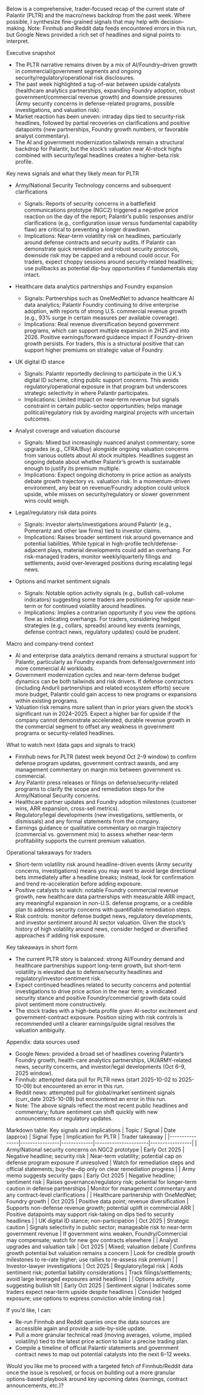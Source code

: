 Below is a comprehensive, trader-focused recap of the current state of Palantir (PLTR) and the macro/news backdrop from the past week. Where possible, I synthesize fine-grained signals that may help with decision-making. Note: Finnhub and Reddit data feeds encountered errors in this run, but Google News provided a rich set of headlines and signal points to interpret.

Executive snapshot
- The PLTR narrative remains driven by a mix of AI/Foundry–driven growth in commercial/government segments and ongoing security/regulatory/operational risk disclosures.
- The past week highlighted a tug-of-war between upside catalysts (healthcare analytics partnerships, expanding Foundry adoption, robust government/commercial revenue growth) and downside pressures (Army security concerns in defense-related programs, possible investigations, and valuation risk).
- Market reaction has been uneven: intraday dips tied to security-risk headlines, followed by partial recoveries on clarifications and positive datapoints (new partnerships, Foundry growth numbers, or favorable analyst commentary).
- The AI and government modernization tailwinds remain a structural backdrop for Palantir, but the stock’s valuation near AI-stock highs combined with security/legal headlines creates a higher-beta risk profile.

Key news signals and what they likely mean for PLTR
- Army/National Security Technology concerns and subsequent clarifications
  - Signals: Reports of security concerns in a battlefield communications prototype (NGC2) triggered a negative price reaction on the day of the report; Palantir’s public responses and/or clarifications (e.g., configuration issue versus fundamental capability flaw) are critical to preventing a longer drawdown.
  - Implications: Near-term volatility risk on headlines, particularly around defense contracts and security audits. If Palantir can demonstrate quick remediation and robust security protocols, downside risk may be capped and a rebound could occur. For traders, expect choppy sessions around security-related headlines; use pullbacks as potential dip-buy opportunities if fundamentals stay intact.

- Healthcare data analytics partnerships and Foundry expansion
  - Signals: Partnerships such as OneMedNet to advance healthcare AI data analytics; Palantir Foundry continuing to drive enterprise adoption, with reports of strong U.S. commercial revenue growth (e.g., 93% surge in certain measures per available coverage).
  - Implications: Real revenue diversification beyond government programs, which can support multiple expansion in 2H25 and into 2026. Positive earnings/forward guidance impact if Foundry-driven growth persists. For traders, this is a structural positive that can support higher premiums on strategic value of Foundry.

- UK digital ID stance
  - Signals: Palantir reportedly declining to participate in the U.K.’s digital ID scheme, citing public support concerns. This avoids regulatory/operational exposure in that program but underscores strategic selectivity in where Palantir participates.
  - Implications: Limited impact on near-term revenue but signals constraint in certain public-sector opportunities; helps manage political/regulatory risk by avoiding marginal projects with uncertain outcomes.

- Analyst coverage and valuation discourse
  - Signals: Mixed but increasingly nuanced analyst commentary; some upgrades (e.g., CFRA/Buy) alongside ongoing valuation concerns from various outlets about AI stock multiples. Headlines suggest an ongoing debate about whether Palantir’s growth is sustainable enough to justify its premium multiple.
  - Implications: Expect ongoing dichotomy in price action as analysts debate growth trajectory vs. valuation risk. In a momentum-driven environment, any beat on revenue/Foundry adoption could unlock upside, while misses on security/regulatory or slower government wins could weigh.

- Legal/regulatory risk data points
  - Signals: Investor alerts/investigations around Palantir (e.g., Pomerantz and other law firms) tied to investor claims.
  - Implications: Raises broader sentiment risk around governance and potential liabilities. While typical in high-profile tech/defense-adjacent plays, material developments could add an overhang. For risk-managed traders, monitor weekly/quarterly filings and settlements; avoid over-leveraged positions during escalating legal news.

- Options and market sentiment signals
  - Signals: Notable option activity signals (e.g., bullish call-volume indicators) suggesting some traders are positioning for upside near-term or for continued volatility around headlines.
  - Implications: Implies a contrarian opportunity if you view the options flow as indicating overhangs. For traders, considering hedged strategies (e.g., collars, spreads) around key events (earnings, defense contract news, regulatory updates) could be prudent.

Macro and company-trend context
- AI and enterprise data analytics demand remains a structural support for Palantir, particularly as Foundry expands from defense/government into more commercial AI workloads.
- Government modernization cycles and near-term defense budget dynamics can be both tailwinds and risk drivers. If defense contractors (including Anduril partnerships and related ecosystem efforts) secure more budget, Palantir could gain access to new programs or expansions within existing programs.
- Valuation risk remains more salient than in prior years given the stock’s significant run in 2024–2025. Expect a higher bar for upside if the company cannot demonstrate accelerated, durable revenue growth in the commercial segment to offset any weakness in government programs or security-related headlines.

What to watch next (data gaps and signals to track)
- Finnhub news for PLTR (latest week beyond Oct 2–9 window) to confirm defense program updates, government contract awards, and any management commentary on margin mix between government vs. commercial.
- Any Palantir press releases or filings on defense/security-related programs to clarify the scope and remediation steps for the Army/National Security concerns.
- Healthcare partner updates and Foundry adoption milestones (customer wins, ARR expansion, cross-sell metrics).
- Regulatory/legal developments (new investigations, settlements, or dismissals) and any formal statements from the company.
- Earnings guidance or qualitative commentary on margin trajectory (commercial vs. government mix) to assess whether near-term profitability supports the current premium valuation.

Operational takeaways for traders
- Short-term volatility risk around headline-driven events (Army security concerns, investigations) means you may want to avoid large directional bets immediately after a headline breaks; instead, look for confirmation and trend re-acceleration before adding exposure.
- Positive catalysts to watch: notable Foundry commercial revenue growth, new healthcare data partnerships with measurable ARR impact, any meaningful expansion in non-U.S. defense programs, or a credible plan to address security concerns with quantifiable remediation steps.
- Risk controls: monitor defense budget news, regulatory developments, and investor sentiment around AI sector valuation. Given the stock’s history of high volatility around news, consider hedged or diversified approaches if adding risk exposure.

Key takeaways in short form
- The current PLTR story is balanced: strong AI/Foundry demand and healthcare partnerships support long-term growth, but short-term volatility is elevated due to defense/security headlines and regulatory/investor-sentiment risk.
- Expect continued headlines related to security concerns and potential investigations to drive price action in the near term; a vindicated security stance and positive Foundry/commercial growth data could pivot sentiment more constructively.
- The stock trades with a high-beta profile given AI-sector excitement and government-contract exposure. Position sizing with risk controls is recommended until a clearer earnings/guide signal resolves the valuation ambiguity.

Appendix: data sources used
- Google News: provided a broad set of headlines covering Palantir’s Foundry growth, health-care analytics partnerships, UK/ARMY-related news, security concerns, and investor/legal developments (Oct 6–9, 2025 window).
- Finnhub: attempted data pull for PLTR news (start 2025-10-02 to 2025-10-09) but encountered an error in this run.
- Reddit news: attempted pull for global/market sentiment signals (curr_date 2025-10-09) but encountered an error in this run.
- Note: The above signals reflect the most recent public headlines and commentary; future sentiment can shift quickly with new announcements or regulatory updates.

Markdown table: Key signals and implications
| Topic / Signal | Date (approx) | Signal Type | Implication for PLTR | Trader takeaway |
|----------------|----------------|-------------|----------------------|-----------------|
| Army/National security concerns on NGC2 prototype | Early Oct 2025 | Negative headline; security risk | Near-term volatility; potential cap on defense program exposure if unresolved | Watch for remediation steps and official statements; buy-the-dip only on clear remediation progress |
| Army memo suggests security gaps | Early Oct 2025 | Negative headline; sentiment risk | Raises governance/regulatory risk; potential for longer-term caution in defense partnerships | Monitor for management commentary and any contract-level clarifications |
| Healthcare partnership with OneMedNet; Foundry growth | Oct 2025 | Positive data point; revenue diversification | Supports non-defense revenue growth; potential uplift in commercial ARR | Positive datapoints may support risk-taking on dips tied to security headlines |
| UK digital ID stance; non-participation | Oct 2025 | Strategic caution | Signals selectivity in public sector; manageable risk to near-term government revenue | If government wins weaken, Foundry/Commercial may compensate; watch for new gov contracts elsewhere |
| Analyst upgrades and valuation talk | Oct 2025 | Mixed; valuation debate | Confirms growth potential but valuation remains a concern | Look for credible growth milestones to re-rate higher; use rallies to re-assess risk premium |
| Investor-lawyer investigations | Oct 2025 | Regulatory/legal risk | Adds sentiment risk; potential liability considerations | Track filings/settlements; avoid large leveraged exposures amid headlines |
| Options activity suggesting bullish tilt | Early Oct 2025 | Sentiment signal | Indicates some traders expect near-term upside despite headlines | Consider hedged exposure; use options to express conviction while limiting risk |

If you’d like, I can:
- Re-run Finnhub and Reddit queries once the data sources are accessible again and provide a side-by-side update.
- Pull a more granular technical read (moving averages, volume, implied volatility) tied to the latest price action to tailor a precise trading plan.
- Compile a timeline of official Palantir statements and government contract news to map out potential catalysts into the next 6–12 weeks.

Would you like me to proceed with a targeted fetch of Finnhub/Reddit data once the issue is resolved, or focus on building out a more granular options-based playbook around key upcoming dates (earnings, contract announcements, etc.)?
